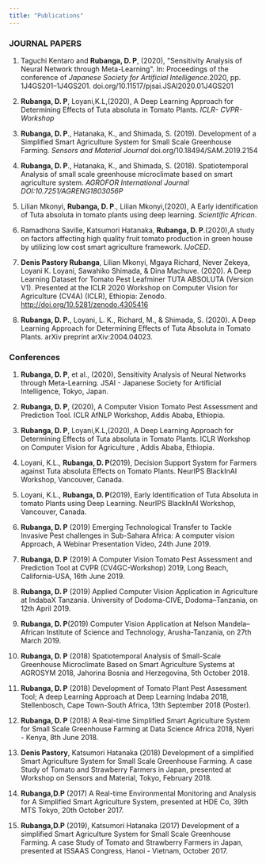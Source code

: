 ```yaml
---
title: "Publications"
---
```


### JOURNAL PAPERS
1. Taguchi Kentaro and **Rubanga, D. P**, (2020), "Sensitivity Analysis of Neural Network through Meta-Learning". In: Proceedings of the conference of *Japanese Society for Artificial Intelligence*.2020, pp. 1J4GS201–1J4GS201. doi.org/10.11517/pjsai.JSAI2020.01J4GS201
2. **Rubanga, D. P**, Loyani,K.L,(2020), A Deep Learning Approach for Determining Effects of Tuta absoluta in Tomato Plants. *ICLR- CVPR-Workshop*

3. **Rubanga, D. P**., Hatanaka, K., and Shimada, S. (2019). Development of a Simplified Smart Agriculture System for Small Scale Greenhouse Farming. *Sensors and Material Journal* doi.org/10.18494/SAM.2019.2154

4. **Rubanga, D. P**., Hatanaka, K., and Shimada, S. (2018). Spatiotemporal Analysis of small scale greenhouse microclimate based on smart agriculture system. *AGROFOR International Journal DOI:10.7251/AGRENG1803056P*

5. Lilian Mkonyi, **Rubanga, D. P**., Lilian Mkonyi,(2020), A Early identification of Tuta absoluta in tomato plants using deep learning. *Scientific African*.

6. Ramadhona Saville, Katsumori Hatanaka, **Rubanga, D. P**.(2020),A study on factors affecting high quality fruit tomato production in green house by utilizing low cost smart agriculture framework. *IJoCED*.

7. **Denis Pastory Rubanga**, Lilian Mkonyi, Mgaya Richard, Never Zekeya, Loyani K. Loyani, Sawahiko Shimada, & Dina Machuve. (2020). A Deep Learning Dataset for Tomato Pest Leafminer TUTA ABSOLUTA (Version V1). Presented at the ICLR 2020 Workshop on Computer Vision for Agriculture (CV4A) (ICLR), Ethiopia: Zenodo. http://doi.org/10.5281/zenodo.4305416

8. **Rubanga, D. P.**, Loyani, L. K., Richard, M., & Shimada, S. (2020). A Deep Learning Approach for Determining Effects of Tuta Absoluta in Tomato Plants. arXiv preprint arXiv:2004.04023.

### Conferences
1. **Rubanga, D. P**, et al., (2020), Sensitivity Analysis of Neural Networks through Meta-Learning. JSAI - Japanese Society for Artificial Intelligence, Tokyo, Japan.

2. **Rubanga, D. P**, (2020), A Computer Vision Tomato Pest Assessment and Prediction Tool. ICLR AfNLP Workshop, Addis Ababa, Ethiopia.

3. **Rubanga, D. P**, Loyani,K.L,(2020), A Deep Learning Approach for Determining Effects of Tuta absoluta in Tomato Plants. ICLR Workshop on Computer Vision for Agriculture , Addis Ababa, Ethiopia.

4. Loyani, K.L., **Rubanga, D. P**(2019), Decision Support System for Farmers against Tuta absoluta Effects on Tomato Plants. NeurIPS BlackInAI Workshop, Vancouver, Canada.

5. Loyani, K.L., **Rubanga, D. P**(2019), Early Identification of Tuta Absoluta in tomato Plants using Deep Learning. NeurIPS BlackInAI Workshop, Vancouver, Canada.

6. **Rubanga, D. P** (2019) Emerging Technological Transfer to Tackle Invasive Pest challenges in Sub-Sahara Africa: A computer vision Approach, A Webinar Presentation Video, 24th June 2019.

7. **Rubanga, D. P** (2019) A Computer Vision Tomato Pest Assessment and Prediction Tool at CVPR (CV4GC-Workshop) 2019, Long Beach, California-USA, 16th June 2019.

8. **Rubanga, D. P** (2019) Applied Computer Vision Application in Agriculture at IndabaX Tanzania. University of Dodoma-CIVE, Dodoma–Tanzania, on 12th April 2019.

9. **Rubanga, D. P**(2019) Computer Vision Application at Nelson Mandela–African Institute of Science and Technology, Arusha-Tanzania, on 27th March 2019.

10. **Rubanga, D. P** (2018) Spatiotemporal Analysis of Small-Scale Greenhouse Microclimate Based on Smart Agriculture Systems at AGROSYM 2018, Jahorina Bosnia and Herzegovina, 5th October 2018.

11. **Rubanga, D. P** (2018) Development of Tomato Plant Pest Assessment Tool; A deep Learning Approach at Deep Learning Indaba 2018, Stellenbosch, Cape Town-South Africa, 13th September 2018 (Poster).

12. **Rubanga, D. P** (2018) A Real-time Simplified Smart Agriculture System for Small Scale Greenhouse Farming at Data Science Africa 2018, Nyeri - Kenya, 8th June 2018.

13. **Denis Pastory**, Katsumori Hatanaka (2018) Development of a simplified Smart Agriculture System for Small Scale Greenhouse Farming. A case Study of Tomato and Strawberry Farmers in Japan, presented at Workshop on Sensors and Material, Tokyo, February 2018.

14. **Rubanga,D.P** (2017) A Real-time Environmental Monitoring and Analysis for A Simplified Smart Agriculture System, presented at HDE Co, 39th MTS Tokyo, 20th October 2017.

15. **Rubanga,D.P** (2019), Katsumori Hatanaka (2017) Development of a simplified Smart Agriculture System for Small Scale Greenhouse Farming. A case Study of Tomato and Strawberry Farmers in Japan, presented at ISSAAS Congress, Hanoi - Vietnam, October 2017.

